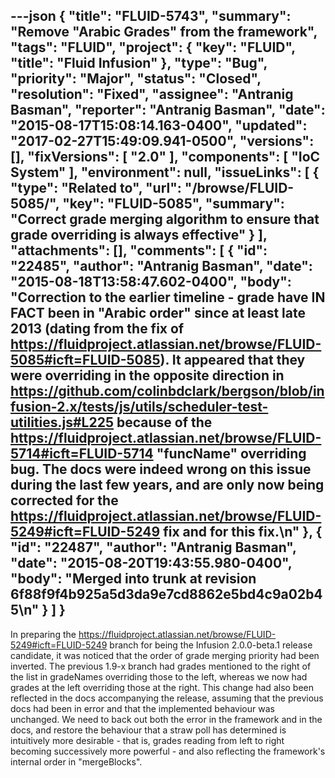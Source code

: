 ---json
{
  "title": "FLUID-5743",
  "summary": "Remove \"Arabic Grades\" from the framework",
  "tags": "FLUID",
  "project": {
    "key": "FLUID",
    "title": "Fluid Infusion"
  },
  "type": "Bug",
  "priority": "Major",
  "status": "Closed",
  "resolution": "Fixed",
  "assignee": "Antranig Basman",
  "reporter": "Antranig Basman",
  "date": "2015-08-17T15:08:14.163-0400",
  "updated": "2017-02-27T15:49:09.941-0500",
  "versions": [],
  "fixVersions": [
    "2.0"
  ],
  "components": [
    "IoC System"
  ],
  "environment": null,
  "issueLinks": [
    {
      "type": "Related to",
      "url": "/browse/FLUID-5085/",
      "key": "FLUID-5085",
      "summary": "Correct grade merging algorithm to ensure that grade overriding is always effective"
    }
  ],
  "attachments": [],
  "comments": [
    {
      "id": "22485",
      "author": "Antranig Basman",
      "date": "2015-08-18T13:58:47.602-0400",
      "body": "Correction to the earlier timeline - grade have IN FACT been in \"Arabic order\" since at least late 2013 (dating from the fix of <https://fluidproject.atlassian.net/browse/FLUID-5085#icft=FLUID-5085>). It appeared that they were overriding in the opposite direction in <https://github.com/colinbdclark/bergson/blob/infusion-2.x/tests/js/utils/scheduler-test-utilities.js#L225> because of the <https://fluidproject.atlassian.net/browse/FLUID-5714#icft=FLUID-5714> \"funcName\" overriding bug. The docs were indeed wrong on this issue during the last few years, and are only now being corrected for the <https://fluidproject.atlassian.net/browse/FLUID-5249#icft=FLUID-5249> fix and for this fix.\n"
    },
    {
      "id": "22487",
      "author": "Antranig Basman",
      "date": "2015-08-20T19:43:55.980-0400",
      "body": "Merged into trunk at revision 6f88f9f4b925a5d3da9e7cd8862e5bd4c9a02b45\n"
    }
  ]
}
---
In preparing the <https://fluidproject.atlassian.net/browse/FLUID-5249#icft=FLUID-5249> branch for being the Infusion 2.0.0-beta.1 release candidate, it was noticed that the order of grade merging priority had been inverted. The previous 1.9-x branch had grades mentioned to the right of the list in gradeNames overriding those to the left, whereas we now had grades at the left overriding those at the right. This change had also been reflected in the docs accompanying the release, assuming that the previous docs had been in error and that the implemented behaviour was unchanged. We need to back out both the error in the framework and in the docs, and restore the behaviour that a straw poll has determined is intuitively more desirable - that is, grades reading from left to right becoming successively more powerful - and also reflecting the framework's internal order in "mergeBlocks".

        